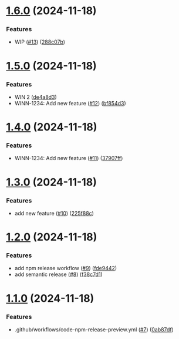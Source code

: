 # [1.6.0](https://github.com/yanchumak/neboaws/compare/1.5.0...1.6.0) (2024-11-18)


### Features

* WIP ([#13](https://github.com/yanchumak/neboaws/issues/13)) ([288c07b](https://github.com/yanchumak/neboaws/commit/288c07bc554d10db5cc611be041de5e9f3ceab46))

# [1.5.0](https://github.com/yanchumak/neboaws/compare/1.4.0...1.5.0) (2024-11-18)


### Features

* WIN 2 ([de4a8d3](https://github.com/yanchumak/neboaws/commit/de4a8d3da34cfe3a03a8f5c1f150de41d8d992c0))
* WINN-1234: Add new feature ([#12](https://github.com/yanchumak/neboaws/issues/12)) ([bf854d3](https://github.com/yanchumak/neboaws/commit/bf854d3936ae5b81285d9647d002da67180000be))

# [1.4.0](https://github.com/yanchumak/neboaws/compare/1.3.0...1.4.0) (2024-11-18)


### Features

* WINN-1234: Add new feature ([#11](https://github.com/yanchumak/neboaws/issues/11)) ([37907ff](https://github.com/yanchumak/neboaws/commit/37907ffaa6d90b4c4c2ced3ca64ba6c757373a0d))

# [1.3.0](https://github.com/yanchumak/neboaws/compare/1.2.0...1.3.0) (2024-11-18)


### Features

* add new feature ([#10](https://github.com/yanchumak/neboaws/issues/10)) ([225f88c](https://github.com/yanchumak/neboaws/commit/225f88cdef084b2f2689bfd1d1c5b11b549c41b9))

# [1.2.0](https://github.com/yanchumak/neboaws/compare/1.1.0...1.2.0) (2024-11-18)


### Features

* add npm release workflow ([#9](https://github.com/yanchumak/neboaws/issues/9)) ([fde9442](https://github.com/yanchumak/neboaws/commit/fde94425783c1aa9e4b3e741c9821a6ba68c7445))
* add semantic release ([#8](https://github.com/yanchumak/neboaws/issues/8)) ([f38c7d1](https://github.com/yanchumak/neboaws/commit/f38c7d140b68cbfaa4aac57100635079c2470b56))

# [1.1.0](https://github.com/yanchumak/neboaws/compare/v1.0.0...1.1.0) (2024-11-18)


### Features

*   .github/workflows/code-npm-release-preview.yml ([#7](https://github.com/yanchumak/neboaws/issues/7)) ([0ab87df](https://github.com/yanchumak/neboaws/commit/0ab87dfccccb91a58c5247baa28d6dda7a9ac6b6))
